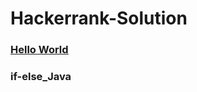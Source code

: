 # Hackerrank-Solution

### [<u>Hello World</u>](https://github.com/mohitsingla123/Hackerrank-Solution/blob/master/Hello_World.java)

### if-else_Java
